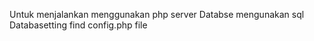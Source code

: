 Untuk menjalankan menggunakan php server
Databse mengunakan sql
Databasetting find config.php file 
